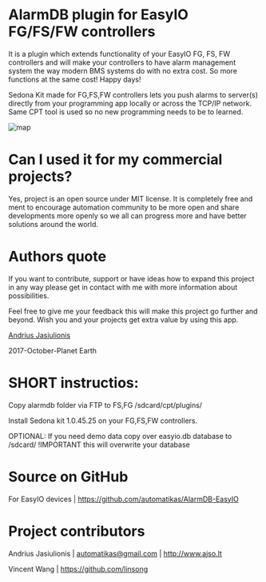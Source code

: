 # AlarmDB plugin for EasyIO FG/FS/FW controllers

It is a plugin which extends functionality of your EasyIO FG, FS, FW controllers and will make your controllers to have alarm management system the way modern BMS systems do with no extra cost. So more functions at the same cost! Happy days!

Sedona Kit made for FG,FS,FW controllers lets you push alarms to server(s) directly from your programming app locally or across the TCP/IP network. Same CPT tool is used so no new programming needs to be to learned.

![map](https://github.com/automatikas/AlarmDB/raw/master/docs/img/network_leaf.PNG)

# Can I used it for my commercial projects?
Yes, project is an open source under MIT license. It is completely free and ment to encourage automation community to be more open and share developments more openly so we all can progress more and have better solutions around the world.

# Authors quote
If you want to contribute, support or have ideas how to expand this project in any way please get in contact with me with more information about possibilities.

Feel free to give me your feedback this will make this project go further and beyond. Wish you and your projects get extra value by using this app.

[Andrius Jasiulionis](https://www.linkedin.com/in/andriusjasiulionis/)

2017-October-Planet Earth

# SHORT instructios:
Copy alarmdb folder via FTP to FS,FG /sdcard/cpt/plugins/

Install Sedona kit 1.0.45.25 on your FG,FS,FW controllers.

OPTIONAL: If you need demo data copy over easyio.db database to /sdcard/ !IMPORTANT this will overwrite your database

# Source on GitHub
For EasyIO devices | https://github.com/automatikas/AlarmDB-EasyIO

# Project contributors
Andrius Jasiulionis | automatikas@gmail.com | http://www.ajso.lt

Vincent Wang | https://github.com/linsong
